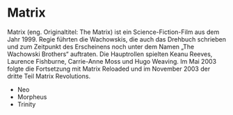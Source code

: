 # Matrix
Matrix (eng. Originaltitel: The Matrix) ist ein Science-Fiction-Film aus dem Jahr 1999. Regie führten die Wachowskis, die auch das Drehbuch schrieben und zum Zeitpunkt des Erscheinens noch unter dem Namen „The Wachowski Brothers“ auftraten. Die Hauptrollen spielten Keanu Reeves, Laurence Fishburne, Carrie-Anne Moss und Hugo Weaving. Im Mai 2003 folgte die Fortsetzung mit Matrix Reloaded und im November 2003 der dritte Teil Matrix Revolutions.
* Neo
* Morpheus
* Trinity